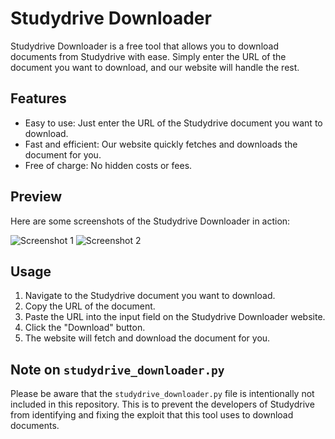 # Studydrive Downloader

Studydrive Downloader is a free tool that allows you to download documents from Studydrive with ease. Simply enter the URL of the document you want to download, and our website will handle the rest.

## Features

- Easy to use: Just enter the URL of the Studydrive document you want to download.
- Fast and efficient: Our website quickly fetches and downloads the document for you.
- Free of charge: No hidden costs or fees.

## Preview

Here are some screenshots of the Studydrive Downloader in action:

![Screenshot 1](./assets/ss1.png)
![Screenshot 2](./assets/ss2.png)

## Usage

1. Navigate to the Studydrive document you want to download.
2. Copy the URL of the document.
3. Paste the URL into the input field on the Studydrive Downloader website.
4. Click the "Download" button.
5. The website will fetch and download the document for you.

## Note on `studydrive_downloader.py`

Please be aware that the `studydrive_downloader.py` file is intentionally not included in this repository. This is to prevent the developers of Studydrive from identifying and fixing the exploit that this tool uses to download documents.
